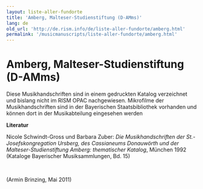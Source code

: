 ```yaml
---
layout: liste-aller-fundorte
title: 'Amberg, Malteser-Studienstiftung (D-AMms)'
lang: de
old_url: 'http://de.rism.info/de/liste-aller-fundorte/amberg.html'
permalink: '/musicmanuscripts/liste-aller-fundorte/amberg.html'
---
```



# Amberg, Malteser-Studienstiftung (D-AMms)

Diese Musikhandschriften sind in einem gedruckten Katalog verzeichnet und bislang nicht im RISM OPAC nachgewiesen. Mikrofilme der Musikhandschriften sind in der Bayerischen Staatsbibliothek vorhanden und können dort in der Musikabteilung eingesehen werden

**Literatur**

Nicole Schwindt-Gross und Barbara Zuber: _Die Musikhandschriften der St.-Josefskongregation Ursberg, des Cassianeums Donauwörth und der Malteser-Studienstiftung Amberg: thematischer Katalog_, München 1992 (Kataloge Bayerischer Musiksammlungen, Bd. 15)

&nbsp;

(Armin Brinzing, Mai 2011)

